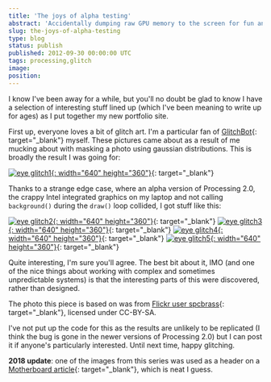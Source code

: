 ```yaml
---
title: 'The joys of alpha testing'
abstract: 'Accidentally dumping raw GPU memory to the screen for fun and profit'
slug: the-joys-of-alpha-testing
type: blog
status: publish
published: 2012-09-30 00:00:00 UTC
tags: processing,glitch
image: 
position: 
---
```


I know I\'ve been away for a while, but you\'ll no doubt be glad to know
I have a selection of interesting stuff lined up (which I\'ve been
meaning to write up for ages) as I put together my new portfolio site.

First up, everyone loves a bit of glitch art. I\'m a particular fan of
[GlitchBot][1]{: target="_blank"} myself. These pictures came about as a
result of me mucking about with masking a photo using gaussian
distributions. This is broadly the result I was going for:

[![eye
glitch1](https://farm9.staticflickr.com/8171/8040661688_8994a96952_z.jpg){:
width="640" height="360"}][2]{: target="_blank"}

Thanks to a strange edge case, where an alpha version of Processing 2.0,
the crappy Intel integrated graphics on my laptop and not calling
`background()` during the `draw()` loop collided, I got stuff like this:

[![eye
glitch2](https://farm9.staticflickr.com/8039/8040653551_b959773c85_z.jpg){:
width="640" height="360"}][3]{: target="_blank"} [![eye
glitch3](https://farm9.staticflickr.com/8182/8040662338_eac1b7929d_z.jpg){:
width="640" height="360"}][4]{: target="_blank"} [![eye
glitch4](https://farm9.staticflickr.com/8460/8040654189_bdea441cc1_z.jpg){:
width="640" height="360"}][5]{: target="_blank"} [![eye
glitch5](https://farm9.staticflickr.com/8451/8040654699_762a41b2f6_z.jpg){:
width="640" height="360"}][6]{: target="_blank"}

Quite interesting, I\'m sure you\'ll agree. The best bit about it, IMO
(and one of the nice things about working with complex and sometimes
unpredictable systems) is that the interesting parts of this were
discovered, rather than designed.

The photo this piece is based on was from [Flickr user spcbrass][7]{:
target="_blank"}, licensed under CC-BY-SA.

I\'ve not put up the code for this as the results are unlikely to be
replicated (I think the bug is gone in the newer versions of Processing
2.0) but I can post it if anyone\'s particularly interested. Until next
time, happy glitching.

**2018 update**\: one of the images from this series was used as a
header on a [Motherboard article][8]{: target="_blank"}, which is neat I
guess.



[1]: https://www.flickr.com/photos/glitchbot/
[2]: https://www.flickr.com/photos/53111802@N05/8040661688/
[3]: https://www.flickr.com/photos/53111802@N05/8040653551/
[4]: https://www.flickr.com/photos/53111802@N05/8040662338/
[5]: https://www.flickr.com/photos/53111802@N05/8040654189/
[6]: https://www.flickr.com/photos/53111802@N05/8040654699/
[7]: https://www.flickr.com/photos/spcbrass/2294936412/in/faves-53111802@N05/
[8]: https://motherboard.vice.com/en_us/article/kb7gkz/brass-horn-tor-ISP-says-buzz-off-surveillance

